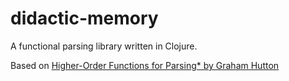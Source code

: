 # didactic-memory
A functional parsing library written in Clojure.

Based on [Higher-Order Functions for Parsing* by Graham Hutton](https://www.cs.nott.ac.uk/~pszgmh/parsing.pdf)
